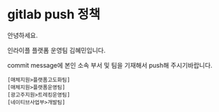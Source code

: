 # gitlab push 정책

안녕하세요.

인라이플 플랫폼 운영팀 김혜민입니다.

commit message에 본인 소속 부서 및 팀을 기재해서 push해 주시기바랍니다.

```properties
[매체지원>플랫폼고도화팀]
[매체지원>플랫폼운영팀]
[광고주지원>트레킹운영팀]
[네이티브사업부>개발팀]
```
 


